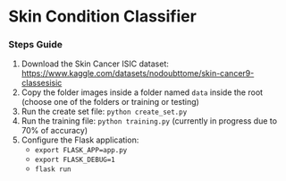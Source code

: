 # Skin Condition Classifier
### Steps Guide
1. Download the Skin Cancer ISIC dataset: https://www.kaggle.com/datasets/nodoubttome/skin-cancer9-classesisic
2. Copy the folder images inside a folder named ```data``` inside the root
   (choose one of the folders or training or testing)
3. Run the create set file: ```python create_set.py```
4. Run the training file: ```python training.py``` (currently in progress due to 70% of accuracy)
5. Configure the Flask application:
   - ```export FLASK_APP=app.py```
   - ```export FLASK_DEBUG=1```
   - ```flask run```
